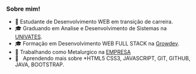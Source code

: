 <h3>Sobre mim!</h3>

- 🤔 Estudante de Desenvolvimento WEB em transição de carreira.
- 🎓 Graduando em Analise e Desenvolvimento de Sistemas na <a href="https://www.univates.br/" target="_blank">UNIVATES</a>.
- 🎓 Formação em Desenvolvimento WEB FULL STACK na <a href="https://www.growdev.com.br/" target="_blank">Growdev</a>.
- 💼 Trabalhando como Metalurgico na <a href="https://www.tramontina.com.br/" target="_blank">EMPRESA</a>
- 🌱 &nbsp; Aprendendo mais sobre *HTML5 CSS3, JAVASCRIPT, GIT, GITHUB, JAVA, BOOTSTRAP.
